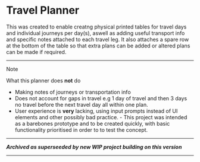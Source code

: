 
# Travel Planner

This was created to enable creatng physical printed tables for travel days and individual journeys per day(s), aswell as adding useful transport info and specific notes attached to each travel leg. It also attaches a spare row at the bottom of the table so that extra plans can be added or altered plans can be made if required. 

------
> [!NOTE]
> What this planner does **not** do
> - Making notes of journeys or transportation info
> - Does not account for gaps in travel e.g 1 day of travel and then 3 days no travel before the next travel day all within one plan.
> - User experience is **very** lacking, using input prompts instead of UI elements and other possibly bad practice.
     - This project was intended as a barebones prototype and to be created quickly, with basic functionality prioritised in order to to test the concept. 



-----------

***Archived as superseeded by new WIP project building on this version***

-----------
